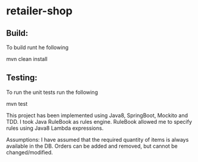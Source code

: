 # retailer-shop

## Build:
To build runt he following

mvn clean install

## Testing:
To run the unit tests run the following

mvn test

This project has been implemented using Java8, SpringBoot, Mockito and TDD.
I took Java RuleBook as rules engine. RuleBook allowed me to specify rules using Java8 Lambda expressions.

Assumptions:
I have assumed that the required quantity of items is always available in the DB.
Orders can be added and removed, but cannot be changed/modified.